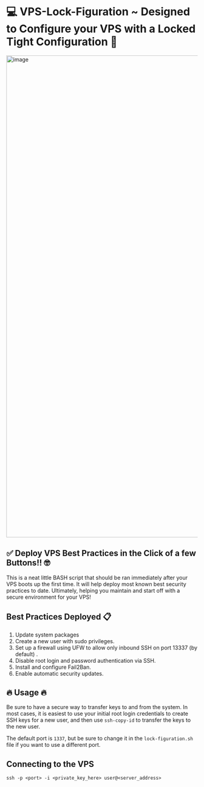 # 💻 VPS-Lock-Figuration ~ Designed to Configure your VPS with a Locked Tight Configuration 🔐
<img width="1266" alt="image" src="https://github.com/0xXyc/VPS-Lock-Figuration/assets/42036798/bdf4bd83-4ed1-4e40-bbe9-062fff3041f8">

## ✅ Deploy VPS Best Practices in the Click of a few Buttons!! 🤓
This is a neat little BASH script that should be ran immediately after your VPS boots up the first time. 
It will help deploy most known best security practices to date. 
Ultimately, helping you maintain and start off with a secure environment for your VPS!

## Best Practices Deployed 📋
  1. Update system packages
  2. Create a new user with sudo privileges.
  3. Set up a firewall using UFW to allow only inbound SSH on port 13337 (by default) .
  4. Disable root login and password authentication via SSH.
  5. Install and configure Fail2Ban.
  6. Enable automatic security updates.

## 🔥 Usage 🔥
Be sure to have a secure way to transfer keys to and from the system. In most cases, it is easiest to use your initial root login credentials to create SSH keys for a new user, and then use `ssh-copy-id` to transfer the keys to the new user.

The default port is `1337`, but be sure to change it in the `lock-figuration.sh` file if you want to use a different port.

## Connecting to the VPS
`ssh -p <port> -i <private_key_here> user@<server_address>`


